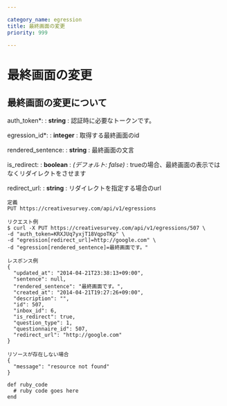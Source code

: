 ```yaml
---

category_name: egression
title: 最終画面の変更
priority: 999

---
```


# 最終画面の変更

## 最終画面の変更について

auth_token*:
: __string__
: 認証時に必要なトークンです。

egression_id*:
: __integer__
: 取得する最終画面のid

rendered_sentence:
: __string__
: 最終画面の文言

is_redirect:
: __boolean__
: _(デフォルト: false)_
: trueの場合、最終画面の表示ではなくリダイレクトをさせます

redirect_url:
: __string__
: リダイレクトを指定する場合のurl

~~~
定義
PUT https://creativesurvey.com/api/v1/egressions

リクエスト例
$ curl -X PUT https://creativesurvey.com/api/v1/egressions/507 \
-d "auth_token=KRXJUq7yxjT18VqpoTKp" \
-d "egression[redirect_url]=http://google.com" \
-d "egression[rendered_sentence]=最終画面です。"

レスポンス例
{
  "updated_at": "2014-04-21T23:38:13+09:00",
  "sentence": null,
  "rendered_sentence": "最終画面です。",
  "created_at": "2014-04-21T19:27:26+09:00",
  "description": "",
  "id": 507,
  "inbox_id": 6,
  "is_redirect": true,
  "question_type": 1,
  "questionnaire_id": 507,
  "redirect_url": "http://google.com"
}

リソースが存在しない場合
{
  "message": "resource not found"
}
~~~

~~~
def ruby_code
  # ruby code goes here
end
~~~
